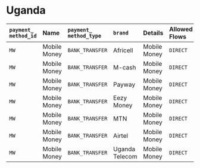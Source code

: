 # Uganda



| `payment_` `method_id` | **Name** | `payment_ method_type` | `brand` | **Details** | Allowed Flows | **Logo** |
| :--- | :--- | :--- | :--- | :--- | :--- | :--- |
| `MW` | Mobile Money | `BANK_TRANSFER` | Africell | Mobile Money | `DIRECT` | ​[https://static.dlocal.com/images/providers/Africell.png](https://static.dlocal.com/images/providers/Africell.png) |
| `MW` | Mobile Money | `BANK_TRANSFER` | M-cash | Mobile Money | `DIRECT` | ​[https://static.dlocal.com/images/providers/mcash.png](https://static.dlocal.com/images/providers/mcash.png) |
| `MW` | Mobile Money | `BANK_TRANSFER` | Payway | Mobile Money | `DIRECT` | ​[https://static.dlocal.com/images/providers/Payway.png](https://static.dlocal.com/images/providers/Payway.png) |
| `MW` | Mobile Money | `BANK_TRANSFER` | Eezy Money  | Mobile Money | `DIRECT` | ​[https://static.dlocal.com/images/providers/EzeeMoeny.png](https://static.dlocal.com/images/providers/EzeeMoeny.png) |
| `MW` | Mobile Money | `BANK_TRANSFER` | MTN | Mobile Money | `DIRECT` | ​[https://static.dlocal.com/images/providers/FW\_MT.png](https://static.dlocal.com/images/providers/FW_MT.png) |
| `MW` | Mobile Money | `BANK_TRANSFER` | Airtel | Mobile Money | `DIRECT` | ​[https://static.dlocal.com/images/providers/FW\_AT.png](https://static.dlocal.com/images/providers/FW_AT.png) |
| `MW` | Mobile Money | `BANK_TRANSFER` | Uganda Telecom | Mobile Money | `DIRECT` | ​[https://static.dlocal.com/images/providers/UgandaTelecom.png](https://static.dlocal.com/images/providers/UgandaTelecom.png) |

